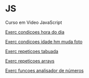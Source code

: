# JS
 Curso em Video JavaScript

<a href= "https://cintiabsza.github.io/JS/Aula_12_Condicoes_P2/Exerc_01_Condicoes_hora_do_dia/exerc01_Condicoes_hora_imagem_cor.html"> Exerc condicoes hora do dia

<a href= "https://cintiabsza.github.io/JS/Aula_12_Condicoes_P2/Exerc_02_Condicoes_idade_mf_foto/ex_exerc02_Condicoes_idade_mf_foto.html"> Exerc condicoes idade hm muda foto

<a href= "https://cintiabsza.github.io/JS/Aula_14_Repeticoes_P2/Exerc_05_Repeticoes_tabuada_while/exerc01_Repeticoes_tabuada.html"> Exerc repeticoes tabuada

<a href= "https://cintiabsza.github.io/JS/Aula_15_Variaveis_compostas_arrays/exerc01_Repeticoes_For_Arrays.html"> Exerc repeticoes arrays

<a href= "https://cintiabsza.github.io/JS/Aula_16_Funcoes/exercicio/exerc01_Analisador_de_numeros.html"> Exerc funcoes analisador de números
